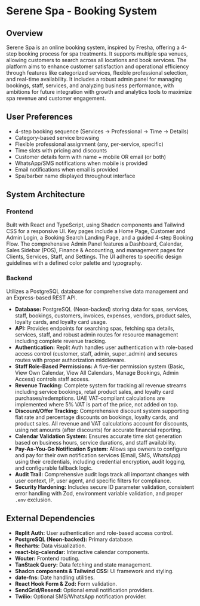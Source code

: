 # Serene Spa - Booking System

## Overview
Serene Spa is an online booking system, inspired by Fresha, offering a 4-step booking process for spa treatments. It supports multiple spa venues, allowing customers to search across all locations and book services. The platform aims to enhance customer satisfaction and operational efficiency through features like categorized services, flexible professional selection, and real-time availability. It includes a robust admin panel for managing bookings, staff, services, and analyzing business performance, with ambitions for future integration with growth and analytics tools to maximize spa revenue and customer engagement.

## User Preferences
- 4-step booking sequence (Services → Professional → Time → Details)
- Category-based service browsing
- Flexible professional assignment (any, per-service, specific)
- Time slots with pricing and discounts
- Customer details form with name + mobile OR email (or both)
- WhatsApp/SMS notifications when mobile is provided
- Email notifications when email is provided
- Spa/barber name displayed throughout interface

## System Architecture

### Frontend
Built with React and TypeScript, using Shadcn components and Tailwind CSS for a responsive UI. Key pages include a Home Page, Customer and Admin Login, a Booking Search Landing Page, and a guided 4-step Booking Flow. The comprehensive Admin Panel features a Dashboard, Calendar, Sales Sidebar (POS), Finance & Accounting, and management pages for Clients, Services, Staff, and Settings. The UI adheres to specific design guidelines with a defined color palette and typography.

### Backend
Utilizes a PostgreSQL database for comprehensive data management and an Express-based REST API.
-   **Database:** PostgreSQL (Neon-backed) storing data for spas, services, staff, bookings, customers, invoices, expenses, vendors, product sales, loyalty cards, and loyalty card usage.
-   **API:** Provides endpoints for searching spas, fetching spa details, services, staff, and robust admin routes for resource management including complete revenue tracking.
-   **Authentication:** Replit Auth handles user authentication with role-based access control (customer, staff, admin, super_admin) and secures routes with proper authorization middleware.
-   **Staff Role-Based Permissions:** A five-tier permission system (Basic, View Own Calendar, View All Calendars, Manage Bookings, Admin Access) controls staff access.
-   **Revenue Tracking:** Complete system for tracking all revenue streams including service bookings, retail product sales, and loyalty card purchases/redemptions. UAE VAT-compliant calculations are implemented where 5% VAT is part of the price, not added on top.
-   **Discount/Offer Tracking:** Comprehensive discount system supporting flat rate and percentage discounts on bookings, loyalty cards, and product sales. All revenue and VAT calculations account for discounts, using net amounts (after discounts) for accurate financial reporting.
-   **Calendar Validation System:** Ensures accurate time slot generation based on business hours, service durations, and staff availability.
-   **Pay-As-You-Go Notification System:** Allows spa owners to configure and pay for their own notification services (Email, SMS, WhatsApp) using their credentials, including credential encryption, audit logging, and configurable fallback logic.
-   **Audit Trail:** Comprehensive audit logs track all important changes with user context, IP, user agent, and specific filters for compliance.
-   **Security Hardening:** Includes secure ID parameter validation, consistent error handling with Zod, environment variable validation, and proper `.env` exclusion.

## External Dependencies
-   **Replit Auth:** User authentication and role-based access control.
-   **PostgreSQL (Neon-backed):** Primary database.
-   **Recharts:** Data visualization.
-   **react-big-calendar:** Interactive calendar components.
-   **Wouter:** Frontend routing.
-   **TanStack Query:** Data fetching and state management.
-   **Shadcn components & Tailwind CSS:** UI framework and styling.
-   **date-fns:** Date handling utilities.
-   **React Hook Form & Zod:** Form validation.
-   **SendGrid/Resend:** Optional email notification providers.
-   **Twilio:** Optional SMS/WhatsApp notification provider.